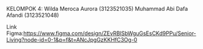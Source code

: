 KELOMPOK 4:
Wilda Meroca Aurora (3123521035)
Muhammad Abi Dafa Afandi (3123521048)

Link Figma:https://www.figma.com/design/ZEvRBlSbWguGsEsCKd9PPu/Senior-Living?node-id=0-1&p=f&t=ANcJpgGzKKHfC3Og-0
